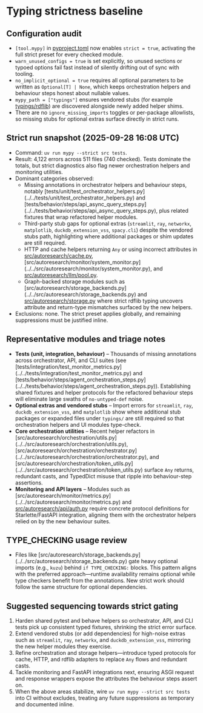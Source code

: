 # Typing strictness baseline

## Configuration audit

- `[tool.mypy]` in [pyproject.toml](../../pyproject.toml) now enables
  `strict = true`, activating the full strict preset for every checked module.
- `warn_unused_configs = true` is set explicitly, so unused sections or typoed
  options fail fast instead of silently drifting out of sync with tooling.
- `no_implicit_optional = true` requires all optional parameters to be written
  as `Optional[T] | None`, which keeps orchestration helpers and behaviour
  steps honest about nullable values.
- `mypy_path = ["typings"]` ensures vendored stubs (for example
  [typings/rdflib](../../typings/rdflib/__init__.pyi)) are discovered alongside
  newly added helper shims.
- There are no `ignore_missing_imports` toggles or per-package allowlists, so
  missing stubs for optional extras surface directly in strict runs.

## Strict run snapshot (2025-09-28 16:08 UTC)

- Command: `uv run mypy --strict src tests`.
- Result: 4,122 errors across 511 files (740 checked). Tests dominate the
  totals, but strict diagnostics also flag newer orchestration helpers and
  monitoring utilities.
- Dominant categories observed:
  - Missing annotations in orchestrator helpers and behaviour steps, notably
    [tests/unit/test_orchestrator_helpers.py]
    (../../tests/unit/test_orchestrator_helpers.py) and
    [tests/behavior/steps/api_async_query_steps.py]
    (../../tests/behavior/steps/api_async_query_steps.py), plus related
    fixtures that wrap refactored helper modules.
  - Third-party stub gaps for optional extras (`streamlit`, `ray`, `networkx`,
    `matplotlib`, `duckdb_extension_vss`, `spacy.cli`) despite the vendored
    stubs path, highlighting where additional packages or shim updates are
    still required.
  - HTTP and cache helpers returning `Any` or using incorrect attributes in
    [src/autoresearch/cache.py](../../src/autoresearch/cache.py),
    [src/autoresearch/monitor/system_monitor.py]
    (../../src/autoresearch/monitor/system_monitor.py), and
    [src/autoresearch/llm/pool.py](../../src/autoresearch/llm/pool.py).
  - Graph-backed storage modules such as
    [src/autoresearch/storage_backends.py]
    (../../src/autoresearch/storage_backends.py) and
    [src/autoresearch/storage.py](../../src/autoresearch/storage.py) where
    strict rdflib typing uncovers attribute and return-type mismatches surfaced
    by the new helpers.
- Exclusions: none. The strict preset applies globally, and remaining
  suppressions must be justified inline.

## Representative modules and triage notes

- **Tests (unit, integration, behaviour)** – Thousands of missing annotations
  across orchestrator, API, and CLI suites (see
  [tests/integration/test_monitor_metrics.py]
  (../../tests/integration/test_monitor_metrics.py) and
  [tests/behavior/steps/agent_orchestration_steps.py]
  (../../tests/behavior/steps/agent_orchestration_steps.py)).
  Establishing shared fixtures and helper protocols for the refactored
  behaviour steps will eliminate large swaths of `no-untyped-def` noise.
- **Optional extras and vendored stubs** – Import errors for `streamlit`,
  `ray`, `duckdb_extension_vss`, and `matplotlib` show where additional stub
  packages or expanded files under `typings/` are still required so that
  orchestration helpers and UI modules type-check.
- **Core orchestration utilities** – Recent helper refactors in
  [src/autoresearch/orchestration/utils.py]
  (../../src/autoresearch/orchestration/utils.py),
  [src/autoresearch/orchestration/orchestrator.py]
  (../../src/autoresearch/orchestration/orchestrator.py), and
  [src/autoresearch/orchestration/token_utils.py]
  (../../src/autoresearch/orchestration/token_utils.py) surface `Any` returns,
  redundant casts, and TypedDict misuse that ripple into behaviour-step
  assertions.
- **Monitoring and API layers** – Modules such as
  [src/autoresearch/monitor/metrics.py]
  (../../src/autoresearch/monitor/metrics.py) and
  [src/autoresearch/api/auth.py](../../src/autoresearch/api/auth.py) require
  concrete protocol definitions for Starlette/FastAPI integration, aligning
  them with the orchestrator helpers relied on by the new behaviour suites.

## TYPE_CHECKING usage review

- Files like
  [src/autoresearch/storage_backends.py]
  (../../src/autoresearch/storage_backends.py)
  gate heavy optional imports (e.g., `kuzu`) behind `if TYPE_CHECKING:` blocks.
  This pattern aligns with the preferred approach—runtime availability remains
  optional while type checkers benefit from the annotations. New strict work
  should follow the same structure for optional dependencies.

## Suggested sequencing towards strict gating

1. Harden shared pytest and behave helpers so orchestrator, API, and CLI tests
   pick up consistent typed fixtures, shrinking the strict error surface.
2. Extend vendored stubs (or add dependencies) for high-noise extras such as
   `streamlit`, `ray`, `networkx`, and `duckdb_extension_vss`, mirroring the
   new helper modules they exercise.
3. Refine orchestration and storage helpers—introduce typed protocols for
   cache, HTTP, and rdflib adapters to replace `Any` flows and redundant casts.
4. Tackle monitoring and FastAPI integrations next, ensuring ASGI request and
   response wrappers expose the attributes the behaviour steps assert on.
5. When the above areas stabilize, wire `uv run mypy --strict src tests` into
   CI without excludes, treating any future suppressions as temporary and
   documented inline.
